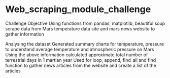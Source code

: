 # Web_scraping_module_challenge

Challenge Objective
Using functions from pandas, matplotlib, beautiful soup scrape data from Mars temperature data site and mars news website to gather information

Analysing the dataset
Generated summary charts for temperature, pressure to understand average temperature and atmospheric pressure on Mars
Using the above information calculated approximate total number of terrestrial days in 1 martian year
Used for loop, append, find_all and find function to gather news articles from the website and create a list of the articles
